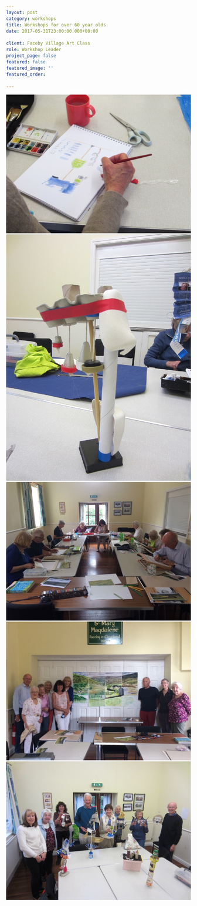 ```yaml
---
layout: post
category: workshops
title: Workshops for over 60 year olds
date: 2017-05-31T23:00:00.000+00:00

client: Faceby Village Art Class
role: Workshop Leader
project_page: false
featured: false
featured_image: ''
featured_order: 

---
```

![](/uploads/IMG_1712.jpg)![](/uploads/IMG_1709.jpg)![](/uploads/IMG_1422.jpg)![](/uploads/IMG_1438.jpg)![](/uploads/IMG_1723.jpg)